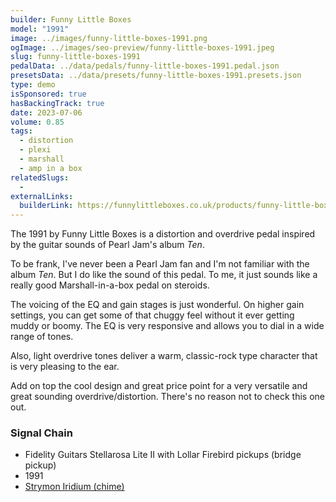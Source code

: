 ```yaml
---
builder: Funny Little Boxes
model: "1991"
image: ../images/funny-little-boxes-1991.png
ogImage: ../images/seo-preview/funny-little-boxes-1991.jpeg
slug: funny-little-boxes-1991
pedalData: ../data/pedals/funny-little-boxes-1991.pedal.json
presetsData: ../data/presets/funny-little-boxes-1991.presets.json
type: demo
isSponsored: true
hasBackingTrack: true
date: 2023-07-06
volume: 0.85
tags:
  - distortion
  - plexi
  - marshall
  - amp in a box
relatedSlugs:
  -
externalLinks:
  builderLink: https://funnylittleboxes.co.uk/products/funny-little-boxes-1991
---
```


The 1991 by Funny Little Boxes is a distortion and overdrive pedal inspired by the guitar sounds of Pearl Jam's album _Ten_.

To be frank, I've never been a Pearl Jam fan and I'm not familiar with the album _Ten_. But I do like the sound of this pedal. To me, it just sounds like a really good Marshall-in-a-box pedal on steroids.

The voicing of the EQ and gain stages is just wonderful. On higher gain settings, you can get some of that chuggy feel without it ever getting muddy or boomy. The EQ is very responsive and allows you to dial in a wide range of tones.

Also, light overdrive tones deliver a warm, classic-rock type character that is very pleasing to the ear.

Add on top the cool design and great price point for a very versatile and great sounding overdrive/distortion. There's no reason not to check this one out.

### Signal Chain

- Fidelity Guitars Stellarosa Lite II with Lollar Firebird pickups (bridge pickup)
- 1991
- [Strymon Iridium (chime)](/demos/strymon-iridium)
